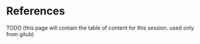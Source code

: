 # References

TODO (this page will contain the table of content for this session. used only from gitub)